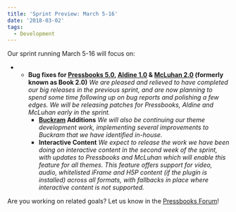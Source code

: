 ```yaml
---
title: 'Sprint Preview: March 5-16'
date: '2018-03-02'
tags:
  - Development
---
```


Our sprint running March 5-16 will focus on:

- - **Bug fixes
    for [Pressbooks 5.0](https://pressbooks.org/blog/2018/01/17/pressbooks-5-developer-guide/),
    [Aldine 1.0](https://github.com/pressbooks/pressbooks-aldine/projects/1) &
    [McLuhan 2.0](https://github.com/pressbooks/pressbooks-book/projects/1) (formerly
    known as Book 2.0)** _We are pleased and relieved to have completed our big releases
    in the previous sprint, and are now planning to spend some time following up on bug
    reports and polishing a few edges. We will be releasing patches for Pressbooks, Aldine
    and McLuhan early in the sprint._
    - **[Buckram](https://github.com/pressbooks/buckram) Additions** _We will also be
      continuing our theme development work, implementing several improvements to Buckram
      that we have identified in-house._
    - **Interactive Content** _We expect to release the work we have been doing on
      interactive content in the second week of the sprint, with updates to Pressbooks and
      McLuhan which will enable this feature for all themes. This feature offers support
      for video, audio, whitelisted iFrame and H5P content (if the plugin is
      installed) across all formats, with fallbacks in place where interactive content is
      not supported._

Are you working on related goals? Let us know in the
[Pressbooks Forum](https://discourse.pressbooks.org)!
